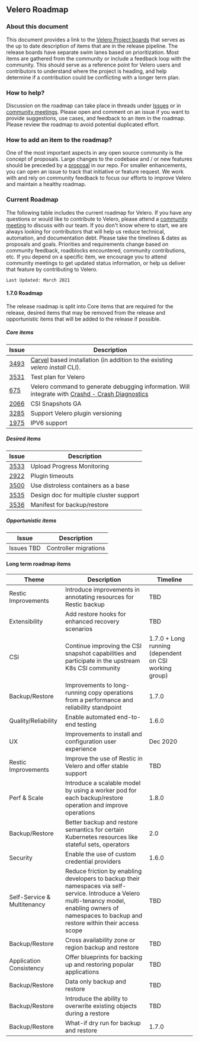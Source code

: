 ## Velero Roadmap

### About this document
This document provides a link to the [Velero Project boards](https://github.com/adi-bhardwaj/velero-modified/projects) that serves as the up to date description of items that are in the release pipeline. The release boards have separate swim lanes based on prioritization. Most items are gathered from the community or include a feedback loop with the community. This should serve as a reference point for Velero users and contributors to understand where the project is heading, and help determine if a contribution could be conflicting with a longer term plan. 

### How to help?
Discussion on the roadmap can take place in threads under [Issues](https://github.com/adi-bhardwaj/velero-modified/issues) or in [community meetings](https://velero.io/community/). Please open and comment on an issue if you want to provide suggestions, use cases, and feedback to an item in the roadmap. Please review the roadmap to avoid potential duplicated effort.

### How to add an item to the roadmap?
One of the most important aspects in any open source community is the concept of proposals. Large changes to the codebase and / or new features should be preceded by a [proposal](https://github.com/adi-bhardwaj/velero-modified/blob/main/GOVERNANCE.md#proposal-process) in our repo.
For smaller enhancements, you can open an issue to track that initiative or feature request.
We work with and rely on community feedback to focus our efforts to improve Velero and maintain a healthy roadmap.

### Current Roadmap
The following table includes the current roadmap for Velero. If you have any questions or would like to contribute to Velero, please attend a [community meeting](https://velero.io/community/) to discuss with our team. If you don't know where to start, we are always looking for contributors that will help us reduce technical, automation, and documentation debt.
Please take the timelines & dates as proposals and goals. Priorities and requirements change based on community feedback, roadblocks encountered, community contributions, etc. If you depend on a specific item, we encourage you to attend community meetings to get updated status information, or help us deliver that feature by contributing to Velero.

`Last Updated: March 2021`

#### 1.7.0 Roadmap
The release roadmap is split into Core items that are required for the release, desired items that may be removed from the
release and opportunistic items that will be added to the release if possible.

##### Core items

|Issue|Description|
|---|---|
|[3493](https://github.com/adi-bhardwaj/velero-modified/issues/3493)|[Carvel](https://github.com/adi-bhardwaj/velero-modified/issues/3493) based installation (in addition to the existing *velero install* CLI).|
|[3531](https://github.com/adi-bhardwaj/velero-modified/issues/3531)|Test plan for Velero|
|[675](https://github.com/adi-bhardwaj/velero-modified/issues/675)|Velero command to generate debugging information.  Will integrate with [Crashd - Crash Diagnostics](https://github.com/adi-bhardwaj/velero-modified/issues/675)|
|[2066](https://github.com/adi-bhardwaj/velero-modified/issues/2066)|CSI Snapshots GA|
|[3285](https://github.com/adi-bhardwaj/velero-modified/issues/3285)|Support Velero plugin versioning|
|[1975](https://github.com/adi-bhardwaj/velero-modified/issues/1975)|IPV6 support|



##### Desired items
|Issue|Description|
|---|---|
|[3533](https://github.com/adi-bhardwaj/velero-modified/issues/3533)|Upload Progress Monitoring|
|[2922](https://github.com/adi-bhardwaj/velero-modified/issues/2922)|Plugin timeouts|
|[3500](https://github.com/adi-bhardwaj/velero-modified/issues/3500)|Use distroless containers as a base|
|[3535](https://github.com/adi-bhardwaj/velero-modified/issues/3535)|Design doc for multiple cluster support|
|[3536](https://github.com/adi-bhardwaj/velero-modified/issues/3536)|Manifest for backup/restore|

##### Opportunistic items
|Issue|Description|
|---|---|
|Issues TBD|Controller migrations|

#### Long term roadmap items
|Theme|Description|Timeline|
|---|---|---|
|Restic Improvements|Introduce improvements in annotating resources for Restic backup|TBD|
|Extensibility|Add restore hooks for enhanced recovery scenarios|TBD|
|CSI|Continue improving the CSI snapshot capabilities and participate in the upstream K8s CSI community|1.7.0 + Long running (dependent on CSI working group)|
|Backup/Restore|Improvements to long-running copy operations from a performance and reliability standpoint|1.7.0|
|Quality/Reliability| Enable automated end-to-end testing |1.6.0|
|UX|Improvements to install and configuration user experience|Dec 2020|
|Restic Improvements|Improve the use of Restic in Velero and offer stable support|TBD|
|Perf & Scale|Introduce a scalable model by using a worker pod for each backup/restore operation and improve operations|1.8.0|
|Backup/Restore|Better backup and restore semantics for certain Kubernetes resources like stateful sets, operators|2.0|
|Security|Enable the use of custom credential providers|1.6.0|
|Self-Service & Multitenancy|Reduce friction by enabling developers to backup their namespaces via self-service. Introduce a Velero multi-tenancy model, enabling owners of namespaces to backup and restore within their access scope|TBD|
|Backup/Restore|Cross availability zone or region backup and restore|TBD|
|Application Consistency|Offer blueprints for backing up and restoring popular applications|TBD|
|Backup/Restore|Data only backup and restore|TBD|
|Backup/Restore|Introduce the ability to overwrite existing objects during a restore|TBD|
|Backup/Restore|What-if dry run for backup and restore|1.7.0|
